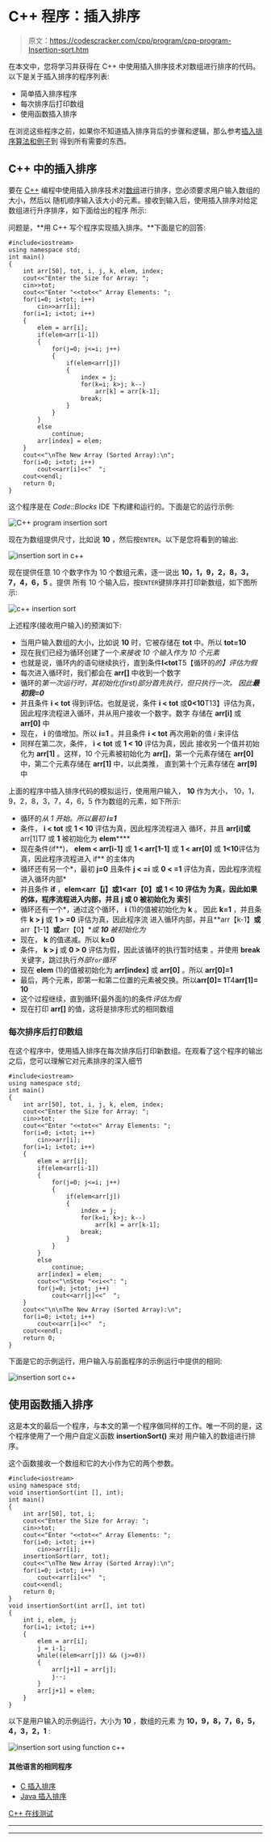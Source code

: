 # C++ 程序：插入排序

> 原文：<https://codescracker.com/cpp/program/cpp-program-Insertion-sort.htm>

在本文中，您将学习并获得在 C++ 中使用插入排序技术对数组进行排序的代码。以下是关于插入排序的程序列表:

*   简单插入排序程序
*   每次排序后打印数组
*   使用函数插入排序

在浏览这些程序之前，如果你不知道插入排序背后的步骤和逻辑，那么参考[插入排序算法和例子](/computer-fundamental/insertion-sort.htm)到 得到所有需要的东西。

## C++ 中的插入排序

要在 [C++](/cpp/index.htm) 编程中使用插入排序技术对[数组](/cpp/cpp-arrays.htm)进行排序，您必须要求用户输入数组的大小，然后以 随机顺序输入该大小的元素。接收到输入后，使用插入排序对给定数组进行升序排序，如下面给出的程序 所示:

问题是，**用 C++ 写个程序实现插入排序。**下面是它的回答:

```
#include<iostream>
using namespace std;
int main()
{
    int arr[50], tot, i, j, k, elem, index;
    cout<<"Enter the Size for Array: ";
    cin>>tot;
    cout<<"Enter "<<tot<<" Array Elements: ";
    for(i=0; i<tot; i++)
        cin>>arr[i];
    for(i=1; i<tot; i++)
    {
        elem = arr[i];
        if(elem<arr[i-1])
        {
            for(j=0; j<=i; j++)
            {
                if(elem<arr[j])
                {
                    index = j;
                    for(k=i; k>j; k--)
                        arr[k] = arr[k-1];
                    break;
                }
            }
        }
        else
            continue;
        arr[index] = elem;
    }
    cout<<"\nThe New Array (Sorted Array):\n";
    for(i=0; i<tot; i++)
        cout<<arr[i]<<"  ";
    cout<<endl;
    return 0;
}
```

这个程序是在 *Code::Blocks* IDE 下构建和运行的。下面是它的运行示例:

![C++ program insertion sort](img/fbb6b5094362df2e8d4df2f3366117fa.png)

现在为数组提供尺寸，比如说 **10** ，然后按`ENTER`。以下是您将看到的输出:

![insertion sort in c++](img/39100b4a9854fff9ce1711943a17115f.png)

现在提供任意 10 个数字作为 10 个数组元素，逐一说出 **10，1，9，2，8，3，7，4，6，5** 。提供 所有 10 个输入后，按`ENTER`键排序并打印新数组，如下图所示:

![c++ insertion sort](img/c6591cfb557ca8d259d18a0cf9d3425e.png)

上述程序(接收用户输入)的预演如下:

*   当用户输入数组的大小，比如说 **10** 时，它被存储在 **tot** 中。所以 **tot=10**
*   现在我们已经为循环创建了一个*来接收 10 个输入作为 10 个元素*
*   也就是说，循环内的语句继续执行，直到条件**I<tot**T5【循环的*的】评估为假*
*   每次进入循环时，我们都会在 **arr[]** 中收到一个数字
*   循环的*第一次运行时，其初始化(first)部分首先执行，但只执行一次。 因此**最初我=0***
*   并且条件 **i < tot** 得到评估。也就是说，条件 **i < tot** 或**0<10**T13】评估为真，因此程序流程进入循环，并从用户接收一个数字。数字 存储在 **arr[i]** 或 **arr[0]** 中
*   现在， **i** 的值增加。所以 **i=1** 。并且条件 **i < tot** 再次用新的值 *i* 来评估
*   同样在第二次，条件， **i < tot** 或 **1 < 10** 评估为真，因此 接收另一个值并初始化为 **arr[1]** 。这样，10 个元素被初始化为 **arr[]**，第一个元素存储在 **arr[0]** 中，第二个元素存储在 **arr[1]** 中，以此类推， 直到第十个元素存储在 **arr[9]** 中

上面的程序中插入排序代码的模拟运行，使用用户输入， **10** 作为大小， 10，1，9，2，8，3，7，4，6，5 作为数组的元素，如下所示:

*   循环的*从 1 开始。所以最初 **i=1***
*   条件， **i < tot** 或 **1 < 10** 评估为真，因此程序流程进入 循环，并且 **arr[i]或**arr[1]T7 或 **1** 被初始化为 **elem******
*   现在条件(if**)， **elem < arr[i-1]** 或 **1 < arr[1-1]** 或 **1 < arr[0]** 或 **1<10**评估为真，因此程序流程进入 if** 的主体内
*   循环还有另一个*，最初 **j=0** 且条件 **j < =i** 或 **0 < =1** 评估为真，因此程序流程进入循环内部*
*   并且条件 **if** ，**elem<arr【j】**或**1<arr【0】**或 **1 < 10** 评估为 为真，因此如果的体，程序流程进入**内部，并且 **j** 或 **0** 被初始化为 **索引****
*   循环还有一个*，通过这个循环， **i** (1)的值被初始化为 **k** 。 因此 **k=1** ，并且条件 **k > j** 或 **1 > =0** 评估为真，因此程序流 进入循环内部，并且**arr【k-1】**或**arr【1-1】**或**arr【0】**或 **10** 被初始化为*
*   现在， **k** 的值递减。所以 **k=0**
*   条件， **k > j** 或 **0 > 0** 评估为假，因此该循环的执行暂时结束 。并使用 **break** 关键字，跳过执行*外部`for`循环*
*   现在 **elem** (1)的值被初始化为 **arr[index]** 或 **arr[0]** 。所以 **arr[0]=1**
*   最后，两个元素，即第一和第二位置的元素被交换。所以**arr[0]= 1**T4**arr[1]= 10**
*   这个过程继续，直到循环(最外面的)的条件*评估为假*
*   现在打印 **arr[]** 的值，这将是排序形式的相同数组

### 每次排序后打印数组

在这个程序中，使用插入排序在每次排序后打印新数组。在观看了这个程序的输出之后，您可以理解它对元素排序的深入细节

```
#include<iostream>
using namespace std;
int main()
{
    int arr[50], tot, i, j, k, elem, index;
    cout<<"Enter the Size for Array: ";
    cin>>tot;
    cout<<"Enter "<<tot<<" Array Elements: ";
    for(i=0; i<tot; i++)
        cin>>arr[i];
    for(i=1; i<tot; i++)
    {
        elem = arr[i];
        if(elem<arr[i-1])
        {
            for(j=0; j<=i; j++)
            {
                if(elem<arr[j])
                {
                    index = j;
                    for(k=i; k>j; k--)
                        arr[k] = arr[k-1];
                    break;
                }
            }
        }
        else
            continue;
        arr[index] = elem;
        cout<<"\nStep "<<i<<": ";
        for(j=0; j<tot; j++)
            cout<<arr[j]<<"  ";
    }
    cout<<"\n\nThe New Array (Sorted Array):\n";
    for(i=0; i<tot; i++)
        cout<<arr[i]<<"  ";
    cout<<endl;
    return 0;
}
```

下面是它的示例运行，用户输入与前面程序的示例运行中提供的相同:

![insertion sort c++](img/422bfc7e87407b26a22ea9ebf88c1225.png)

## 使用函数插入排序

这是本文的最后一个程序，与本文的第一个程序做同样的工作。唯一不同的是，这个程序使用了一个用户自定义函数 **insertionSort()** 来对 用户输入的数组进行排序。

这个函数接收一个数组和它的大小作为它的两个参数。

```
#include<iostream>
using namespace std;
void insertionSort(int [], int);
int main()
{
    int arr[50], tot, i;
    cout<<"Enter the Size for Array: ";
    cin>>tot;
    cout<<"Enter "<<tot<<" Array Elements: ";
    for(i=0; i<tot; i++)
        cin>>arr[i];
    insertionSort(arr, tot);
    cout<<"\nThe New Array (Sorted Array):\n";
    for(i=0; i<tot; i++)
        cout<<arr[i]<<"  ";
    cout<<endl;
    return 0;
}
void insertionSort(int arr[], int tot)
{
    int i, elem, j;
    for(i=1; i<tot; i++)
    {
        elem = arr[i];
        j = i-1;
        while((elem<arr[j]) && (j>=0))
        {
            arr[j+1] = arr[j];
            j--;
        }
        arr[j+1] = elem;
    }
}
```

以下是用户输入的示例运行，大小为 **10** ，数组的元素 为 **10，9，8，7，6，5，4，3，2，1** :

![insertion sort using function c++](img/89572a27371d3e75a22a1c57adee5e90.png)

#### 其他语言的相同程序

*   [C 插入排序](/c/program/c-program-Insertion-sort.htm)
*   [Java 插入排序](/java/program/java-program-Insertion-sort.htm)

[C++ 在线测试](/exam/showtest.php?subid=3)

* * *

* * *